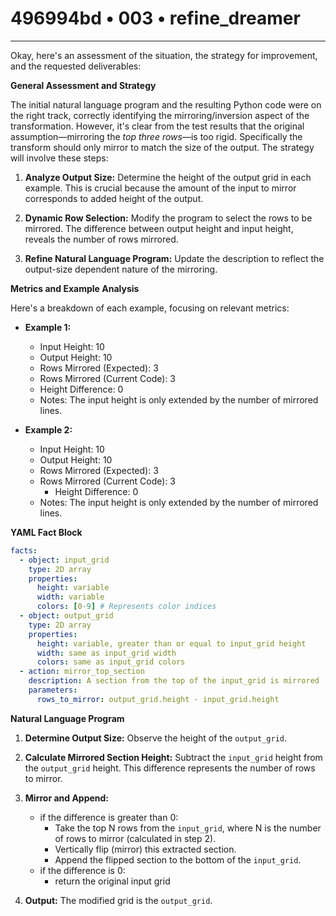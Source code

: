 # 496994bd • 003 • refine_dreamer

---
Okay, here's an assessment of the situation, the strategy for improvement, and the requested deliverables:

**General Assessment and Strategy**

The initial natural language program and the resulting Python code were on the right track, correctly identifying the mirroring/inversion aspect of the transformation. However, it's clear from the test results that the original assumption—mirroring the *top three rows*—is too rigid. Specifically the transform should only mirror to match the size of the output. The strategy will involve these steps:

1.  **Analyze Output Size:** Determine the height of the output grid in each example. This is crucial because the amount of the input to mirror corresponds to added height of the output.

2.  **Dynamic Row Selection:** Modify the program to select the rows to be mirrored. The difference between output height and input height, reveals the number of rows mirrored.

3.  **Refine Natural Language Program:** Update the description to reflect the output-size dependent nature of the mirroring.

**Metrics and Example Analysis**

Here's a breakdown of each example, focusing on relevant metrics:

*   **Example 1:**
    *   Input Height: 10
    *   Output Height: 10
    *   Rows Mirrored (Expected): 3
    *   Rows Mirrored (Current Code): 3
    *   Height Difference: 0
    *   Notes: The input height is only extended by the number of mirrored lines.

*   **Example 2:**
    *   Input Height: 10
    *   Output Height: 10
    *   Rows Mirrored (Expected): 3
    *   Rows Mirrored (Current Code): 3
        *   Height Difference: 0
    *   Notes: The input height is only extended by the number of mirrored lines.

**YAML Fact Block**

```yaml
facts:
  - object: input_grid
    type: 2D array
    properties:
      height: variable
      width: variable
      colors: [0-9] # Represents color indices
  - object: output_grid
    type: 2D array
    properties:
      height: variable, greater than or equal to input_grid height
      width: same as input_grid width
      colors: same as input_grid colors
  - action: mirror_top_section
    description: A section from the top of the input_grid is mirrored (inverted vertically) and appended to the bottom.
    parameters:
      rows_to_mirror: output_grid.height - input_grid.height
```

**Natural Language Program**

1.  **Determine Output Size:** Observe the height of the `output_grid`.

2.  **Calculate Mirrored Section Height:** Subtract the `input_grid` height from the `output_grid` height. This difference represents the number of rows to mirror.

3. **Mirror and Append:**
   - if the difference is greater than 0:
        - Take the top N rows from the `input_grid`, where N is the number of rows to mirror (calculated in step 2).
        - Vertically flip (mirror) this extracted section.
        - Append the flipped section to the bottom of the `input_grid`.
    - if the difference is 0:
        - return the original input grid
4.  **Output:** The modified grid is the `output_grid`.

